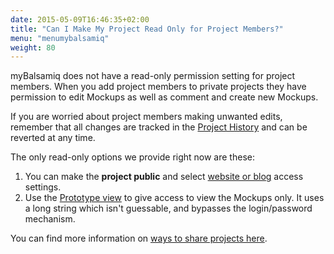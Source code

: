 ```yaml
---
date: 2015-05-09T16:46:35+02:00
title: "Can I Make My Project Read Only for Project Members?"
menu: "menumybalsamiq"
weight: 80
---
```


myBalsamiq does not have a read-only permission setting for project members. When you add project members to private projects they have permission to edit Mockups as well as comment and create new Mockups.

If you are worried about project members making unwanted edits, remember that all changes are tracked in the [Project History](https://docs.balsamiq.com/mybalsamiq/history/) and can be reverted at any time.

The only read-only options we provide right now are these:

1.  You can make the **project public** and select [website or blog](https://docs.balsamiq.com/mybalsamiq/project/#setting-access-control) access settings.
2.  Use the [Prototype view](https://docs.balsamiq.com/mybalsamiq/sharing/#send-them-a-prototype-view-link) to give access to view the Mockups only. It uses a long string which isn't guessable, and bypasses the login/password mechanism.

You can find more information on [ways to share projects here](https://docs.balsamiq.com/mybalsamiq/sharing/).

